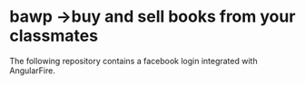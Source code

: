 # bawp ->buy and sell books from your classmates
The following repository contains a facebook login integrated with AngularFire.
